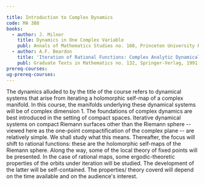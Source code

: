 ```yaml
---

title: Introduction to Complex Dynamics
code: MA 380
books:
  - author: J. Milnor 
    title: Dynamics in One Complex Variable
    publ: Annals of Mathematics Studies no. 160, Princeton University Press, 2006
  - author: A.F. Beardon
    title: 'Iteration of Rational Functions: Complex Analytic Dynamical Systems'
    publ: Graduate Texts in Mathematics no. 132, Springer-Verlag, 1991
prereq-courses: 
ug-prereq-courses: 
---
```


The dynamics alluded to by the title of the course refers to dynamical systems
that arise from iterating a holomorphic self-map of a complex manifold. In this
course, the manifolds underlying these dynamical systems will be of complex
dimension 1. The foundations of complex dynamics are best introduced in the
setting of compact spaces. Iterative dynamical systems on compact Riemann
surfaces other than the Riemann sphere -- viewed here as the one-point
compactification of the complex plane -- are relatively simple. We shall study
what this means. Thereafter, the focus will shift to rational functions: these
are the holomorphic self-maps of the Riemann sphere. Along the way, some of the
local theory of fixed points will be presented. In the case of rational maps,
some ergodic-theoretic properties of the orbits under iteration will be
studied. The development of the latter will be self-contained. The properties/
theory coverd will depend on the time available and on the audience's interest.

